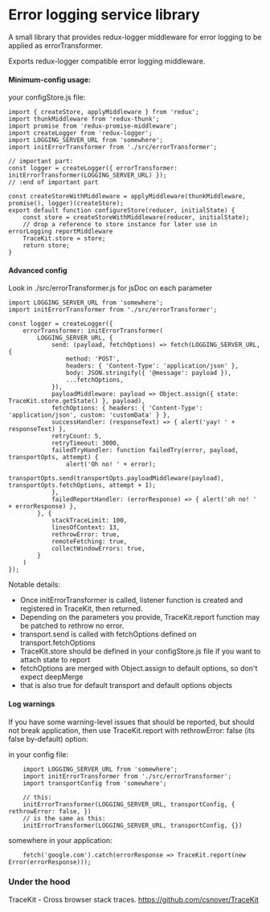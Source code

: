 # Error logging service library

A small library that provides redux-logger middleware for error logging to be applied as errorTransformer.

Exports redux-logger compatible error logging middleware.

#### Minimum-config usage:

your configStore.js file:
```ecmascript 6
import { createStore, applyMiddleware } from 'redux';
import thunkMiddleware from 'redux-thunk';
import promise from 'redux-promise-middleware';
import createLogger from 'redux-logger';
import LOGGING_SERVER_URL from 'somewhere';
import initErrorTransformer from './src/errorTransformer';

// important part:
const logger = createLogger({ errorTransformer: initErrorTransformer(LOGGING_SERVER_URL) });
// :end of important part

const createStoreWithMiddleware = applyMiddleware(thunkMiddleware, promise(), logger)(createStore);
export default function configureStore(reducer, initialState) {
	const store = createStoreWithMiddleware(reducer, initialState);
	// drop a reference to store instance for later use in errorLogging reportMiddleware
	TraceKit.store = store;
	return store;
}
```

#### Advanced config
Look in ./src/errorTransformer.js for jsDoc on each parameter 

```ecmascript 6
import LOGGING_SERVER_URL from 'somewhere';
import initErrorTransformer from './src/errorTransformer';

const logger = createLogger({
	errorTransformer: initErrorTransformer(
		LOGGING_SERVER_URL, {
            send: (payload, fetchOptions) => fetch(LOGGING_SERVER_URL, {
                method: 'POST',
                headers: { 'Content-Type': 'application/json' },
                body: JSON.stringify({ '@message': payload }),
                ...fetchOptions,
            }),
            payloadMiddleware: payload => Object.assign({ state: TraceKit.store.getState() }, payload),
            fetchOptions: { headers: { 'Content-Type': 'application/json', custom: 'customData' } },
            successHandler: (responseText) => { alert('yay! ' + responseText) },
            retryCount: 5,
            retryTimeout: 3000,
            failedTryHandler: function failedTry(error, payload, transportOpts, attempt) {
            	alert('Oh no! ' + error);
            	transportOpts.send(transportOpts.payloadMiddleware(payload), transportOpts.fetchOptions, attempt + 1);
            },
            failedReportHandler: (errorResponse) => { alert('oh no! ' + errorResponse) },
		}, {
            stackTraceLimit: 100,
            linesOfContext: 13,
            rethrowError: true,
            remoteFetching: true,
            collectWindowErrors: true,
		}
    )
});
```

Notable details:
 - Once initErrorTransformer is called, listener function is created and registered in TraceKit, then returned.
 - Depending on the parameters you provide, TraceKit.report function may be patched to rethrow no error. 
 - transport.send is called with fetchOptions defined on transport.fetchOptions
 - TraceKit.store should be defined in your configStore.js file if you want to attach state to report
 - fetchOptions are merged with Object.assign to default options, so don't expect deepMerge
 - that is also true for default transport and default options objects

#### Log warnings

If you have some warning-level issues that should be reported, but should not break application, then use TraceKit.report with rethrowError: false (its false by-default) option:

in your config file:
```ecmascript 6
    import LOGGING_SERVER_URL from 'somewhere';
    import initErrorTransformer from './src/errorTransformer';
    import transportConfig from 'somewhere';
    
    // this:
    initErrorTransformer(LOGGING_SERVER_URL, transportConfig, { rethrowError: false, })
    // is the same as this:
    initErrorTransformer(LOGGING_SERVER_URL, transportConfig, {})
```

somewhere in your application:
```ecmascript 6
    fetch('google.com').catch(errorResponse => TraceKit.report(new Error(errorResponse)));
```

### Under the hood
TraceKit - Cross browser stack traces. https://github.com/csnover/TraceKit
